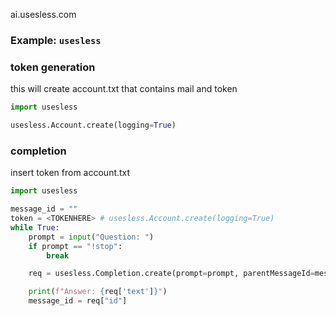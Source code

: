 ai.usesless.com

### Example: `usesless` <a name="example-usesless"></a>

### token generation
<p>this will create account.txt that contains mail and token</p>

```python
import usesless

usesless.Account.create(logging=True)
```

### completion
<p>insert token from account.txt</p>

```python
import usesless

message_id = ""
token = <TOKENHERE> # usesless.Account.create(logging=True)
while True:
    prompt = input("Question: ")
    if prompt == "!stop":
        break

    req = usesless.Completion.create(prompt=prompt, parentMessageId=message_id, token=token)

    print(f"Answer: {req['text']}")
    message_id = req["id"]
```
